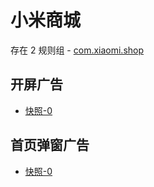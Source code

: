 # 小米商城

存在 2 规则组 - [com.xiaomi.shop](/src/apps/com.xiaomi.shop.ts)

## 开屏广告

- [快照-0](https://i.gkd.li/import/import/12472631)

## 首页弹窗广告

- [快照-0](https://i.gkd.li/import/import/12649330)
